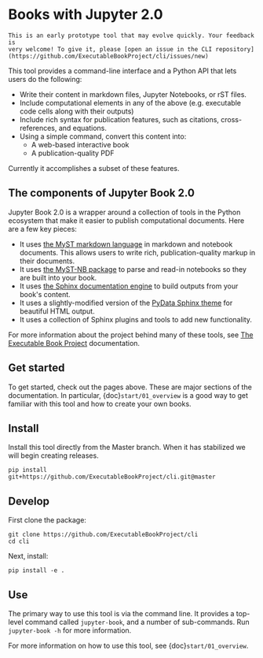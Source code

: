 # Books with Jupyter 2.0

```{warning}
This is an early prototype tool that may evolve quickly. Your feedback is
very welcome! To give it, please [open an issue in the CLI repository](https://github.com/ExecutableBookProject/cli/issues/new)
```

This tool provides a command-line interface and a Python API that lets users
do the following:

* Write their content in markdown files, Jupyter Notebooks, or rST files.
* Include computational elements in any of the above (e.g. executable
  code cells along with their outputs)
* Include rich syntax for publication features, such as citations,
  cross-references, and equations.
* Using a simple command, convert this content into:
    * A web-based interactive book
    * A publication-quality PDF

Currently it accomplishes a subset of these features.

## The components of Jupyter Book 2.0

Jupyter Book 2.0 is a wrapper around a collection of tools in the Python
ecosystem that make it easier to publish computational documents. Here are
a few key pieces:

* It uses [the MyST markdown language](https://myst-parser.readthedocs.io/) in
  markdown and notebook documents. This allows users to write rich,
  publication-quality markup in their documents.
* It uses [the MyST-NB package](https://myst-nb.readthedocs.io/) to parse and
  read-in notebooks so they are built into your book.
* It uses [the Sphinx documentation engine](https://www.sphinx-doc.org/en/master/)
  to build outputs from your book's content.
* It uses a slightly-modified version of the [PyData Sphinx theme](https://pydata-sphinx-theme.readthedocs.io/en/latest/)
  for beautiful HTML output.
* It uses a collection of Sphinx plugins and tools to add new functionality.

For more information about the project behind many of these tools, see
[The Executable Book Project](https://ebp.jupyterbook.org/) documentation.


## Get started

To get started, check out the pages above. These are major sections of the documentation.
In particular, {doc}`start/01_overview` is a good way to get familiar with this tool and how to
create your own books.

## Install

Install this tool directly from the Master branch. When it has stabilized
we will begin creating releases.

```
pip install git+https://github.com/ExecutableBookProject/cli.git@master
```

## Develop

First clone the package:

```
git clone https://github.com/ExecutableBookProject/cli
cd cli
```

Next, install:

```
pip install -e .
```

## Use

The primary way to use this tool is via the command line. It provides a
top-level command called `jupyter-book`, and a number of sub-commands.
Run `jupyter-book -h` for more information.

For more information on how to use this tool, see {doc}`start/01_overview`.
